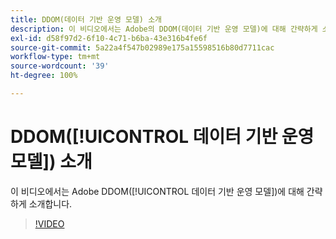 ```yaml
---
title: DDOM(데이터 기반 운영 모델) 소개
description: 이 비디오에서는 Adobe의 DDOM(데이터 기반 운영 모델)에 대해 간략하게 소개합니다.
exl-id: d58f97d2-6f10-4c71-b6ba-43e316b4fe6f
source-git-commit: 5a22a4f547b02989e175a15598516b80d7711cac
workflow-type: tm+mt
source-wordcount: '39'
ht-degree: 100%

---
```


# DDOM([!UICONTROL 데이터 기반 운영 모델]) 소개

이 비디오에서는 Adobe DDOM([!UICONTROL 데이터 기반 운영 모델])에 대해 간략하게 소개합니다.

>[!VIDEO](https://video.tv.adobe.com/v/41690)
